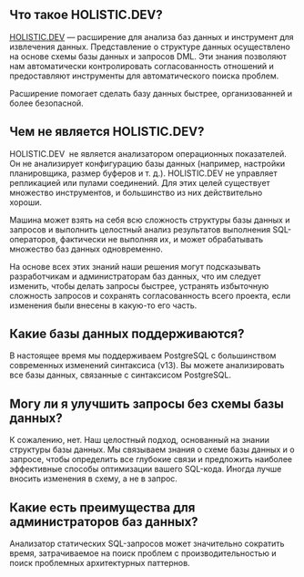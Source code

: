 ## Что такое HOLISTIC.DEV?

[HOLISTIC.DEV](https://holistic.dev/) — расширение для анализа баз данных и инструмент для извлечения данных. Представление о структуре данных осуществлено на основе схемы базы данных и запросов DML. Эти знания позволяют нам автоматически контролировать согласованность отношений и предоставляют инструменты для автоматического поиска проблем.

Расширение помогает сделать базу данных быстрее, организованней и более безопасной.

## Чем не является HOLISTIC.DEV?

HOLISTIC.DEV  не является анализатором операционных показателей. Он не анализирует конфигурацию базы данных (например, настройки планировщика, размер буферов и т. д.). HOLISTIC.DEV не управляет репликацией или пулами соединений. Для этих целей существует множество инструментов, и большинство из них действительно хороши.

Машина может взять на себя всю сложность структуры базы данных и запросов и выполнить целостный анализ результатов выполнения SQL-операторов, фактически не выполняя их, и может обрабатывать множество баз данных одновременно.

На основе всех этих знаний наши решения могут подсказывать разработчикам и администраторам баз данных, что им следует изменить, чтобы делать запросы быстрее, устранять избыточную сложность запросов и сохранять согласованность всего проекта, если изменения были внесены в какую-то его часть.

## Какие базы данных поддерживаются?

В настоящее время мы поддерживаем PostgreSQL с большинством современных изменений синтаксиса (v13). Вы можете анализировать все базы данных, связанные с синтаксисом PostgreSQL.

## Могу ли я улучшить запросы без схемы базы данных?

К сожалению, нет. Наш целостный подход, основанный на знании структуры базы данных. Мы связываем знания о схеме базы данных и о запросе, чтобы определить все глубокие связи и предложить наиболее эффективные способы оптимизации вашего SQL-кода. Иногда лучше вносить изменения в схему, а не в запрос.

## Какие есть преимущества для администраторов баз данных?

Анализатор статических SQL-запросов может значительно сократить время, затрачиваемое на поиск проблем с производительностью и поиск проблемных архитектурных паттернов.
